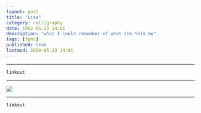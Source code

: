 ```yaml
---
layout: post
title: "Lisa"
category: calligraphy
date: 1952-05-23 14:01
description: "what I could remember of what she told me"
tags: [fpmc]
published: true
lastmod: 2020-05-23 14:01
---
```


*****

`linkout`

*****

<img src="{{ site.url }}/assets/img/ca08.jpg" />


*****
`linkout`

